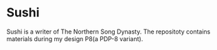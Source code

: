 Sushi
=====

Sushi is a writer of The Northern Song Dynasty. The repositoty contains materials during my design P8(a PDP-8 variant).
